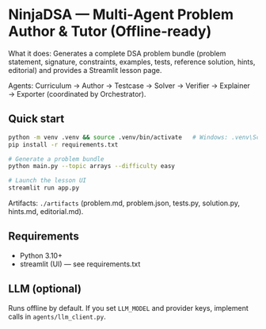 
# NinjaDSA — Multi‑Agent Problem Author & Tutor (Offline‑ready)

What it does: Generates a complete DSA problem bundle (problem statement, signature, constraints, examples, tests, reference solution, hints, editorial) and provides a Streamlit lesson page.

Agents: Curriculum → Author → Testcase → Solver → Verifier → Explainer → Exporter (coordinated by Orchestrator).

## Quick start
```bash
python -m venv .venv && source .venv/bin/activate   # Windows: .venv\Scripts\activate
pip install -r requirements.txt

# Generate a problem bundle
python main.py --topic arrays --difficulty easy

# Launch the lesson UI
streamlit run app.py
```

Artifacts: `./artifacts` (problem.md, problem.json, tests.py, solution.py, hints.md, editorial.md).

## Requirements
- Python 3.10+
- streamlit (UI) — see requirements.txt

## LLM (optional)
Runs offline by default. If you set `LLM_MODEL` and provider keys, implement calls in `agents/llm_client.py`.
